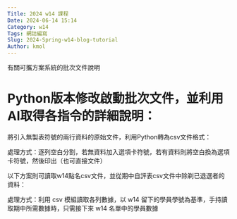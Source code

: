 ```yaml
---
Title: 2024 w14 課程
Date: 2024-06-14 15:14
Category: w14
Tags: 網誌編寫
Slug: 2024-Spring-w14-blog-tutorial
Author: kmol
---
```


有關可攜方案系統的批次文件說明

<!-- PELICAN_END_SUMMARY -->

# Python版本修改啟動批次文件，並利用AI取得各指令的詳細說明：
將引入無製表符號的兩行資料的原始文件，利用Python轉為csv文件格式：

處理方式：逐列空白分割，若無資料加入選項卡符號，若有資料則將空白換為選項卡符號，然後印出（也可直接文件）

以下方案則可讀取w14點名csv文件，並從期中自評表csv文件中除剃已退選者的資料：

處理方式：利用 csv 模組讀取各列數據，以 w14 留下的學員學號為基準，手持讀取期中所需數據時，只需接下來 w14 名單中的學員數據